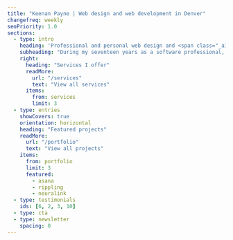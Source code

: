 ```yaml
---
title: "Keenan Payne | Web design and web development in Denver"
changefreq: weekly
seoPriority: 1.0
sections:
  - type: intro
    heading: 'Professional and personal web design and <span class="_a11y-hidden">web</span> development services'
    subheading: "During my seventeen years as a software professional, my work has generated <strong>millions in revenue</strong>, sign up <strong>millions of SaaS users</strong>, and empowered global organizations with <strong>scalable software</strong>"
    right:
      heading: "Services I offer"
      readMore:
        url: "/services"
        text: "View all services"
      items:
        from: services
        limit: 3
  - type: entries
    showCovers: true
    orientation: horizontal
    heading: "Featured projects"
    readMore:
      url: "/portfolio"
      text: "View all projects"
    items:
      from: portfolio
      limit: 3
      featured:
        - asana
        - rippling
        - neuralink
  - type: testimonials
    ids: [6, 2, 3, 10]
  - type: cta
  - type: newsletter
    spacing: 0
---
```

